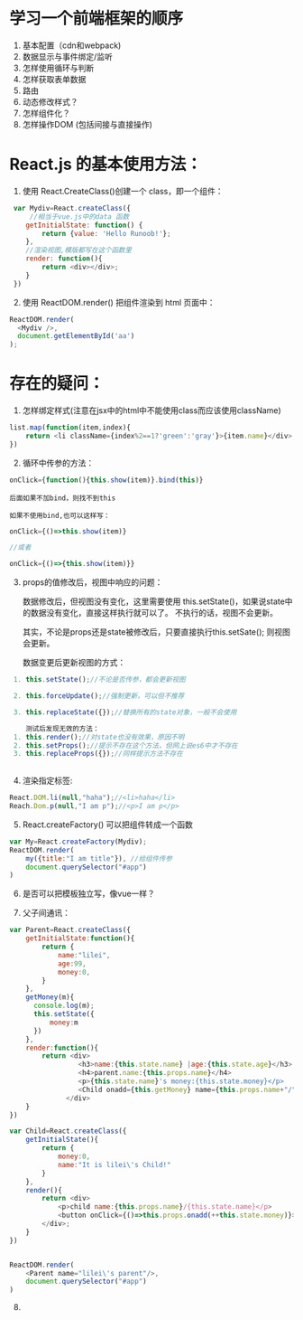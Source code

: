 # 学习一个前端框架的顺序
1. 基本配置（cdn和webpack)
2. 数据显示与事件绑定/监听
3. 怎样使用循环与判断
4. 怎样获取表单数据
5. 路由
6. 动态修改样式？
7. 怎样组件化？
8. 怎样操作DOM (包括间接与直接操作)


# React.js 的基本使用方法：
1. 使用 React.CreateClass()创建一个 class，即一个组件：
```javascript
 var Mydiv=React.createClass({
     //相当于vue.js中的data 函数
    getInitialState: function() {
        return {value: 'Hello Runoob!'};
    },
    //渲染视图,模版都写在这个函数里
    render: function(){
        return <div></div>;
    }
 })
```
2. 使用 ReactDOM.render() 把组件渲染到 html 页面中：
```javascript
ReactDOM.render(
  <Mydiv />,
  document.getElementById('aa')
);
```

# 存在的疑问：
1. 怎样绑定样式(注意在jsx中的html中不能使用class而应该使用className)

```javascript
list.map(function(item,index){
    return <li className={index%2==1?'green':'gray'}>{item.name}</div>;
})

```

2. 循环中传参的方法：
```javascript
onClick={function(){this.show(item)}.bind(this)}
```
    后面如果不加bind，则找不到this

    如果不使用bind,也可以这样写：
```javascript
onClick={()=>this.show(item)}

//或者

onClick={()=>{this.show(item)}}
```

3. props的值修改后，视图中响应的问题：


    数据修改后，但视图没有变化，这里需要使用 this.setState()，如果说state中的数据没有变化，直接这样执行就可以了。
    不执行的话，视图不会更新。

    其实，不论是props还是state被修改后，只要直接执行this.setSate(); 则视图会更新。

    数据变更后更新视图的方式： 
```javascript
 1. this.setState();//不论是否传参，都会更新视图

 2. this.forceUpdate();//强制更新，可以但不推荐

 3. this.replaceState({});//替换所有的state对象，一般不会使用

    测试后发现无效的方法：
 1. this.render();//对state也没有效果，原因不明
 2. this.setProps();//提示不存在这个方法，但网上说es6中才不存在
 3. this.replaceProps({});//同样提示方法不存在 
     
```

4. 渲染指定标签:
```javascript
React.DOM.li(null,"haha");//<li>haha</li>
Reach.Dom.p(null,"I am p");//<p>I am p</p>
```

5. React.createFactory() 可以把组件转成一个函数
```javascript
var My=React.createFactory(Mydiv);
ReactDOM.render(
    my({title:"I am title"}), //给组件传参
    document.querySelector("#app")
)
```
6. 是否可以把模板独立写，像vue一样？

7. 父子间通讯：
```javascript
var Parent=React.createClass({
    getInitialState:function(){
        return {
            name:"lilei",
            age:99,
            money:0,
        }
    },
    getMoney(m){
      console.log(m);
      this.setState({
          money:m
      })
    },
    render:function(){
        return <div>
                 <h3>name:{this.state.name} |age:{this.state.age}</h3>
                 <h4>parent.name:{this.props.name}</h4>
                 <p>{this.state.name}'s money:{this.state.money}</p>
                 <Child onadd={this.getMoney} name={this.props.name+"/"+this.state.name}/>
              </div>
    }
})

var Child=React.createClass({
    getInitialState(){
        return {
            money:0,
            name:"It is lilei\'s Child!"
        }
    },
    render(){
        return <div>
            <p>child name:{this.props.name}/{this.state.name}</p>
            <button onClick={()=>this.props.onadd(++this.state.money)}>赚钱</button>
        </div>;
    }
})


ReactDOM.render(
    <Parent name="lilei\'s parent"/>,
    document.querySelector("#app")
)
```

8. 


